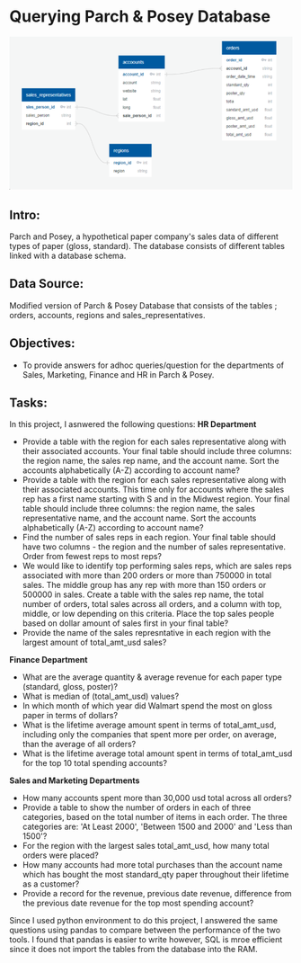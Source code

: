 # Querying Parch & Posey Database
![](assets/data_model.png)

## Intro: 
Parch and Posey, a hypothetical paper company's sales data of different types of paper (gloss, standard). 
The database consists of different tables linked with a database schema.

## Data Source:
Modified version of Parch & Posey Database that consists of the tables ; orders, accounts, regions and sales_representatives.

## Objectives:
- To provide answers for adhoc queries/question for the departments of Sales, Marketing, Finance and HR in Parch & Posey.

## Tasks:
In this project, I asnwered the following questions:
__HR Department__
- Provide a table with the region for each sales representative along with their associated accounts. Your final table should include three columns: the region name, the sales rep name, and the account name. Sort the accounts alphabetically (A-Z) according to account name?
- Provide a table with the region for each sales representative along with their associated accounts. This time only for accounts where the sales rep has a first name starting with S and in the Midwest region. Your final table should include three columns: the region name, the sales representative name, and the account name. Sort the accounts alphabetically (A-Z) according to account name?
- Find the number of sales reps in each region. Your final table should have two columns - the region and the number of sales representative. Order from fewest reps to most reps?
- We would like to identify top performing sales reps, which are sales reps associated with more than 200 orders or more than 750000 in total sales. The middle group has any rep with more than 150 orders or 500000 in sales. Create a table with the sales rep name, the total number of orders, total sales across all orders, and a column with top, middle, or low depending on this criteria. Place the top sales people based on dollar amount of sales first in your final table?
- Provide the name of the sales represntative in each region with the largest amount of total_amt_usd sales?

__Finance Department__
- What are the average quantity & average revenue for each paper type (standard, gloss, poster)?
- What is median of (total_amt_usd) values?
- In which month of which year did Walmart spend the most on gloss paper in terms of dollars?
- What is the lifetime average amount spent in terms of total_amt_usd, including only the companies that spent more per order, on average, than the average of all orders?
- What is the lifetime average total amount spent in terms of total_amt_usd for the top 10 total spending accounts?

__Sales and Marketing Departments__
- How many accounts spent more than 30,000 usd total across all orders?
- Provide a table to show the number of orders in each of three categories, based on the total number of items in each order. The three categories are: 'At Least 2000', 'Between 1500 and 2000' and 'Less than 1500'?
- For the region with the largest sales total_amt_usd, how many total orders were placed?
- How many accounts had more total purchases than the account name which has bought the most standard_qty paper throughout their lifetime as a customer?
- Provide a record for the revenue, previous date revenue, difference from the previous date revenue for the top most spending account?

Since I used python environment to do this project, I answered the same questions using pandas to compare between the performance of the two tools. I found that
pandas is easier to write however, SQL is mroe efficient since it does not import the tables from the database into the RAM.